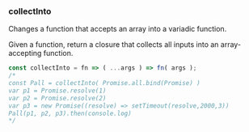 ### collectInto

Changes a function that accepts an array into a variadic function.

Given a function, return a closure that collects all inputs into an array-accepting function.

```js
const collectInto = fn => ( ...args ) => fn( args );
/*
const Pall = collectInto( Promise.all.bind(Promise) )
var p1 = Promise.resolve(1)
var p2 = Promise.resolve(2)
var p3 = new Promise((resolve) => setTimeout(resolve,2000,3))
Pall(p1, p2, p3).then(console.log)
*/
```
